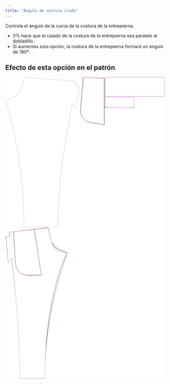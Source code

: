 ```yaml
---
title: "Ángulo de costura cruda"
---
```


Controla el ángulo de la curva de la costura de la entrepierna.

- 0% hace que el calado de la costura de la entrepierna sea paralelo al dobladillo.
- Si aumentas esta opción, la costura de la entrepierna formará un ángulo de 180º.


## Efecto de esta opción en el patrón

![Esta imagen muestra el efecto de esta opción superponiendo varias variantes que tienen un valor diferente para esta opción](paco_crotchseamcurveangle_sample.svg "Efecto de esta opción en el patrón")
